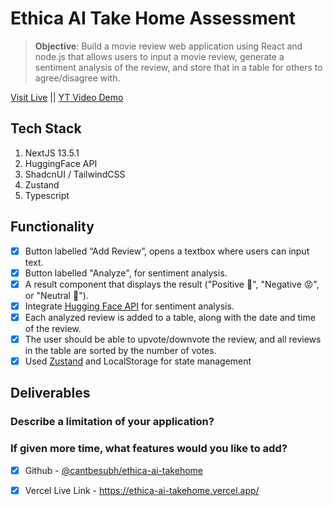 # Ethica AI Take Home Assessment
> **Objective**: Build a movie review web application using React and node.js that allows users to input a movie review, generate a sentiment analysis of the review, and store that in a table for others to agree/disagree with.

[Visit Live](https://ethica-ai-takehome.vercel.app/)  ||
[YT Video Demo](https://www.youtube.com/watch?v=dQw4w9WgXcQ&ab_channel=RickAstley)

## Tech Stack
1. NextJS 13.5.1
2. HuggingFace API
3. ShadcnUI / TailwindCSS
4. Zustand
5. Typescript

## Functionality

- [x] Button labelled “Add Review”, opens a textbox where users can input text.
- [x] Button labelled "Analyze", for  sentiment analysis.
- [x] A result component that displays the result ("Positive 🤗", "Negative 😡", or "Neutral 🤔").
- [x] Integrate [Hugging Face API](https://huggingface.co/distilbert-base-uncased-finetuned-sst-2-english) for sentiment analysis.
- [x] Each analyzed review is added to a table, along with the date and time of the review.
- [x] The user should be able to upvote/downvote the review, and all reviews in the table are sorted by the number of votes.
- [x] Used [Zustand](https://zustand-demo.pmnd.rs/) and LocalStorage for state management

## Deliverables
### Describe a limitation of your application?

### If given more time, what features would you like to add? 

- [x] Github - [@cantbesubh/ethica-ai-takehome](https://github.com/CantBeSubh/ethica-ai-takehome)
- [x] Vercel Live Link - https://ethica-ai-takehome.vercel.app/

